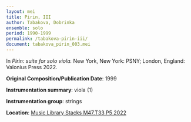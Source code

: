 ```yaml
---
layout: mei
title: Pirin, III
author: Tabakova, Dobrinka
ensemble: solo
period: 1990-1999
permalink: /tabakova-pirin-iii/
document: tabakova_pirin_003.mei
---
```


In *Pirin: suite for solo viola.* New York, New York: PSNY; London, England: Valonius Press 2022.

**Original Composition/Publication Date**: 1999

**Instrumentation summary**: viola (1) 

**Instrumentation group**: strings

**Location**: <a href="https://tufts.primo.exlibrisgroup.com/permalink/01TUN_INST/1kc9gia/alma991018897773503851" target="_blank">Music Library Stacks M47.T33 P5 2022</a>